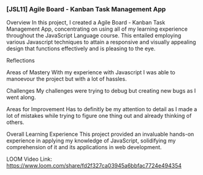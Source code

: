 ### [JSL11] Agile Board - Kanban Task Management App

Overview In this project, I created a Agile Board - Kanban Task Management App, concentrating on using all of my learning experience throughout the JavaScript Language course. This entailed employing various Javascript techniques to attain a responsive and visually appealing design that functions effectively and is pleasing to the eye.

Reflections

Areas of Mastery With my experience with Javascript I was able to manoevour the project but with a lot of hassles.

Challenges My challenges were trying to debug but creating new bugs as I went along.

Areas for Improvement Has to definitly be my attention to detail as I made a lot of mistakes while trying to figure one thing out and already thinking of others.

Overall Learning Experience This project provided an invaluable hands-on experience in applying my knowledge of JavaScript, solidifying my comprehension of it and its applications in web development.

LOOM Video Link: https://www.loom.com/share/fd2f327ca03945a6bbfac7724e494354
